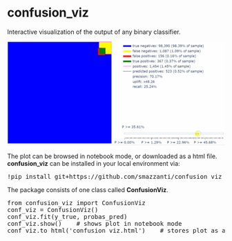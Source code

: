 # confusion_viz

Interactive visualization of the output of any binary classifier.

![](confusion_viz.gif)

The plot can be browsed in notebook mode, or downloaded as a html file.
**confusion_viz** can be installed in your local environment via:

<pre>
!pip install git+https://github.com/smazzanti/confusion_viz
</pre>

The package consists of one class called **ConfusionViz**.

<pre>
from confusion_viz import ConfusionViz
conf_viz = ConfusionViz()
conf_viz.fit(y_true, probas_pred)
conf_viz.show()    # shows plot in notebook mode
conf_viz.to_html('confusion_viz.html')    # stores plot as a html file
</pre>
